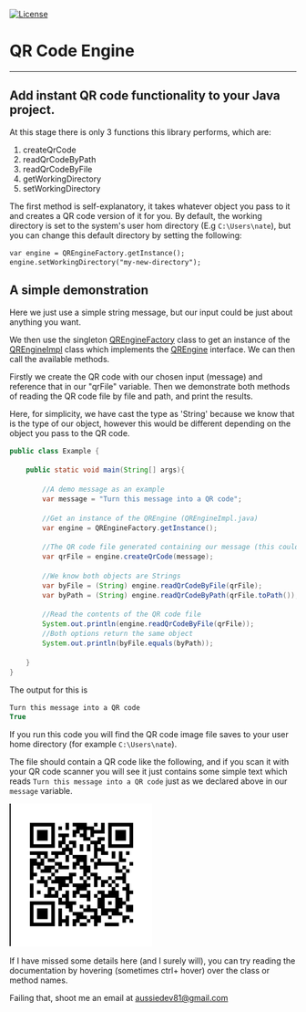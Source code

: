 
[![License](https://img.shields.io/github/license/AussieDev81/qr-code-engine)](https://github.com/AussieDev81/qr-code-engine)
# QR Code Engine
___

## Add instant QR code functionality to your Java project.
At this stage there is only 3 functions this library performs, which are:
1. createQrCode
2. readQrCodeByPath
3. readQrCodeByFile
4. getWorkingDirectory
5. setWorkingDirectory

The first method is self-explanatory, it takes whatever object you pass to it and creates a QR code version of it for you. 
By default, the working directory is set to the system's user hom directory (E.g `C:\Users\nate`), but you can change this default directory by setting the following:
```
var engine = QREngineFactory.getInstance();
engine.setWorkingDirectory("my-new-directory");
```
## A simple demonstration
Here we just use a simple string message, but our input could be just about anything you want.

We then use the singleton [QREngineFactory](src/main/java/com/aussiedev81/api/QREngineFactory.java) class to get an instance of the [QREngineImpl](src/main/java/com/aussiedev81/api/QREngineImpl.java) class which implements the [QREngine](src/main/java/com/aussiedev81/api/QREngine.java) interface.
We can then call the available methods.

Firstly we create the QR code with our chosen input (message) and reference that in our "qrFile" variable.
Then we demonstrate both methods of reading the QR code file by file and path, and print the results.

Here, for simplicity, we have cast the type as 'String' because we know that is the type of our object, however this would be different depending on the object you pass to the QR code.
```java
public class Example {

    public static void main(String[] args){

        //A demo message as an example
        var message = "Turn this message into a QR code";

        //Get an instance of the QREngine (QREngineImpl.java)
        var engine = QREngineFactory.getInstance();

        //The QR code file generated containing our message (this could be any object you choose)
        var qrFile = engine.createQrCode(message);

        //We know both objects are Strings
        var byFile = (String) engine.readQrCodeByFile(qrFile);
        var byPath = (String) engine.readQrCodeByPath(qrFile.toPath());

        //Read the contents of the QR code file
        System.out.println(engine.readQrCodeByFile(qrFile));
        //Both options return the same object
        System.out.println(byFile.equals(byPath));

    }
}
```

The output for this is
```ps
Turn this message into a QR code
True
```
If you run this code you will find the QR code image file saves to your user home directory (for example `C:\Users\nate`).

The file should contain a QR code like the following, and if you scan it with your QR code scanner you will see it just contains some simple text which reads `Turn this message into a QR code` just as we declared above in our `message` variable.

![img.png](QRCodeImage.png)

If I have missed some details here (and I surely will), you can try reading the documentation by hovering (sometimes ctrl+ hover) over the class or method names.

Failing that, shoot me an email at [aussiedev81@gmail.com](mailto:aussiedev81@gmail.com?subject=QR%20Code%20Engine "Email me") 
